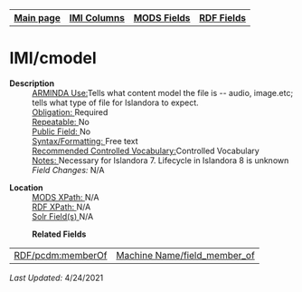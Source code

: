 <!DOCTYPE html>
<html>

<body>
<table style="width:100%">
  <tr>
    <th><a href="index.md">Main page</a></th>
	<th><a href="IMI.md">IMI Columns</a></th>
    <th><a href="MODS.md">MODS Fields</a></th>
    <th><a href="RDF.md">RDF Fields</a></th>
  </tr>
</table>



<h1>IMI/cmodel</h1>
<dl>
  <dt><b>Description</b></dt>
  <dd><ins>ARMINDA Use:</ins>Tells what content model the file is -- audio, image.etc;  tells what type of file for Islandora to expect.</dd>
  <dd><ins>Obligation: </ins>Required</dd>
  <dd><ins>Repeatable: </ins>No</dd>
  <dd><ins>Public Field: </ins>No</dd>
  <dd><ins>Syntax/Formatting: </ins>Free text</dd>
  <dd><ins>Recommended Controlled Vocabulary:</ins>Controlled Vocabulary</dd>
  <dd><ins>Notes: </ins>Necessary for Islandora 7. Lifecycle in Islandora 8 is unknown</dd>
  <dd><i>Field Changes: </i>N/A</dd>
</dl>
<dl>
<dl>
    <dt><b>Location</b></dt>
		<dd><ins>MODS XPath: </ins>N/A</dd>
		<dd><ins>RDF XPath: </ins>N/A</dd>
		<dd><ins>Solr Field(s) </ins>N/A</dd>
</dl>
<dl>
	<dd><b>Related Fields</b></dd>
		<table>
			<td><a href="rdf.pcdm_memberOf.md">RDF/pcdm:memberOf</a></td>
			<td><a href="workbench_field_member_of.md">Machine Name/field_member_of</a></td>
		</table>
</dl>
<p><i>Last Updated: </i>4/24/2021</p>
</body>
</html>